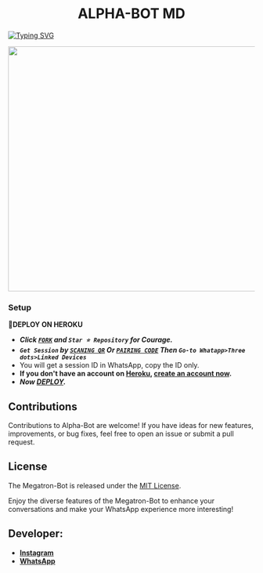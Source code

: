  <h1 align="center"> ALPHA-BOT MD  </h1>
<a href="https://git.io/typing-svg"><img src="https://readme-typing-svg.demolab.com?font=Black+Ops+One&size=50&pause=1000&color=1BAFBAFF&center=true&width=1150&height=100&lines=THANKS FOR CHOOSING +ALPHA-BOT;MULTI+DEVICE+WHATSAPP+BOT;CREATED+BY+LOUIE+SAMMY; RELEASED+BY+MOGIRE.2024" alt="Typing SVG" /></a>
  </p>



<img src="https://https://alphacoders.com/tanjiro-kamado-wallpapers" width="650" height="500"/>



### Setup

**📌DEPLOY ON HEROKU**
   - ***Click [`FORK`](https://github.com/Madmkisii/alpha-Bot/fork) and `Star ⭐ Repository` for Courage.***
   - ***`Get Session` by [`SCANING QR`](https://flash-md-qr.onrender.com) Or [`PAIRING CODE`](https://flashmd-session-5fea4d73011f.herokuapp.com/pair) Then `Go-to Whatapp>Three dots>Linked Devices`***
   - You will get a session ID in WhatsApp, copy the ID only.
   - **If you don't have an account on [Heroku](https://signup.heroku.com/), [create an account now](https://signup.heroku.com/).**
   - ***Now [DEPLOY](https://dashboard.heroku.com/new?template=https://github.com/Madmkisii/Megatron-Bot).***


## Contributions

Contributions to Alpha-Bot are welcome! If you have ideas for new features, improvements, or bug fixes, feel free to open an issue or submit a pull request.

## License

The Megatron-Bot is released under the [MIT License](https://opensource.org/licenses/MIT).

Enjoy the diverse features of the Megatron-Bot to enhance your conversations and make your WhatsApp experience more interesting!

## Developer:

- [**Instagram**](https://instagram.com/free_luger_veils)
- [**WhatsApp**](https://wa.me/254711376529)

